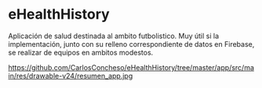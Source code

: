 # eHealthHistory

Aplicación de salud destinada al ambito futbolistico. Muy útil si la implementación, 
junto con su relleno correspondiente de datos en Firebase, se realizar de equipos en ambitos modestos.

https://github.com/CarlosConcheso/eHealthHistory/tree/master/app/src/main/res/drawable-v24/resumen_app.jpg
